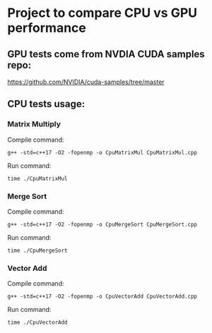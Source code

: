 # Project to compare CPU vs GPU performance

## GPU tests come from NVDIA CUDA samples repo:
https://github.com/NVIDIA/cuda-samples/tree/master

## CPU tests usage:

### Matrix Multiply
Compile command:
```
g++ -std=c++17 -O2 -fopenmp -o CpuMatrixMul CpuMatrixMul.cpp
```
Run command:
```
time ./CpuMatrixMul
```
### Merge Sort
Compile command:
```
g++ -std=c++17 -O2 -fopenmp -o CpuMergeSort CpuMergeSort.cpp
```
Run command:
```
time ./CpuMergeSort
```
### Vector Add
Compile command:
```
g++ -std=c++17 -O2 -fopenmp -o CpuVectorAdd CpuVectorAdd.cpp
```
Run command:
```
time ./CpuVectorAdd
```
